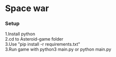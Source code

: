 # Space war
### Setup
1.Install python  
2.cd to Asteroid-game folder  
3.Use "pip install -r requirements.txt"  
3.Run game with python3 main.py or python main.py
